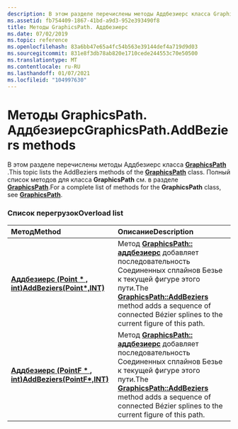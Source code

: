 ```yaml
---
description: В этом разделе перечислены методы Аддбезиерс класса GraphicsPath. Полный список методов для класса GraphicsPath см. в разделе GraphicsPath.
ms.assetid: fb754409-1867-41bd-a9d3-952e393490f8
title: Методы GraphicsPath. Аддбезиерс
ms.date: 07/02/2019
ms.topic: reference
ms.openlocfilehash: 83a6bb47e65a4fc54b563e39144def4a719d9d03
ms.sourcegitcommit: 831e8f3db78ab820e1710cede244553c70e50500
ms.translationtype: MT
ms.contentlocale: ru-RU
ms.lasthandoff: 01/07/2021
ms.locfileid: "104997630"
---
```

# <a name="graphicspathaddbeziers-methods"></a><span data-ttu-id="c7013-104">Методы GraphicsPath. Аддбезиерс</span><span class="sxs-lookup"><span data-stu-id="c7013-104">GraphicsPath.AddBeziers methods</span></span>

<span data-ttu-id="c7013-105">В этом разделе перечислены методы Аддбезиерс класса [**GraphicsPath**](/windows/win32/api/gdipluspath/nl-gdipluspath-graphicspath) .</span><span class="sxs-lookup"><span data-stu-id="c7013-105">This topic lists the AddBeziers methods of the [**GraphicsPath**](/windows/win32/api/gdipluspath/nl-gdipluspath-graphicspath) class.</span></span> <span data-ttu-id="c7013-106">Полный список методов для класса **GraphicsPath** см. в разделе [**GraphicsPath**](/windows/win32/api/gdipluspath/nl-gdipluspath-graphicspath).</span><span class="sxs-lookup"><span data-stu-id="c7013-106">For a complete list of methods for the **GraphicsPath** class, see [**GraphicsPath**](/windows/win32/api/gdipluspath/nl-gdipluspath-graphicspath).</span></span>

### <a name="overload-list"></a><span data-ttu-id="c7013-107">Список перегрузок</span><span class="sxs-lookup"><span data-stu-id="c7013-107">Overload list</span></span>



| <span data-ttu-id="c7013-108">Метод</span><span class="sxs-lookup"><span data-stu-id="c7013-108">Method</span></span>                                                                                              | <span data-ttu-id="c7013-109">Описание</span><span class="sxs-lookup"><span data-stu-id="c7013-109">Description</span></span>                                                                                                                                                                                               |
|:----------------------------------------------------------------------------------------------------|:----------------------------------------------------------------------------------------------------------------------------------------------------------------------------------------------------------|
| <span data-ttu-id="c7013-110">[**Аддбезиерс (Point \* , int)**](/previous-versions//ms535619(v=vs.85))</span><span class="sxs-lookup"><span data-stu-id="c7013-110">[**AddBeziers(Point\*,INT)**](/previous-versions//ms535619(v=vs.85))</span></span>   | <span data-ttu-id="c7013-111">Метод [**GraphicsPath:: аддбезиерс**](/previous-versions//ms535619(v=vs.85)) добавляет последовательность Соединенных сплайнов Безье к текущей фигуре этого пути.</span><span class="sxs-lookup"><span data-stu-id="c7013-111">The [**GraphicsPath::AddBeziers**](/previous-versions//ms535619(v=vs.85)) method adds a sequence of connected Bézier splines to the current figure of this path.</span></span><br/>  |
| <span data-ttu-id="c7013-112">[**Аддбезиерс (PointF \* , int)**](/windows/win32/api/gdipluspath/nf-gdipluspath-graphicspath-addbeziers(inconstpoint_inint))</span><span class="sxs-lookup"><span data-stu-id="c7013-112">[**AddBeziers(PointF\*,INT)**](/windows/win32/api/gdipluspath/nf-gdipluspath-graphicspath-addbeziers(inconstpoint_inint))</span></span> | <span data-ttu-id="c7013-113">Метод [**GraphicsPath:: аддбезиерс**](/windows/win32/api/gdipluspath/nf-gdipluspath-graphicspath-addbeziers(inconstpoint_inint)) добавляет последовательность Соединенных сплайнов Безье к текущей фигуре этого пути.</span><span class="sxs-lookup"><span data-stu-id="c7013-113">The [**GraphicsPath::AddBeziers**](/windows/win32/api/gdipluspath/nf-gdipluspath-graphicspath-addbeziers(inconstpoint_inint)) method adds a sequence of connected Bézier splines to the current figure of this path.</span></span><br/> |



 

 
